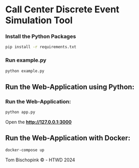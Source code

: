 # Call Center Discrete Event Simulation Tool

### Install the Python Packages

```sh
pip install -r requirements.txt
```

### Run example.py

```sh
python example.py
```


## Run the Web-Application using Python: 


### Run the Web-Application:

```sh
python app.py
```

Open the **http://127.0.0.1:3000**

## Run the Web-Application with Docker:

```sh
docker-compose up
```


Tom Bischopink © - HTWD 2024